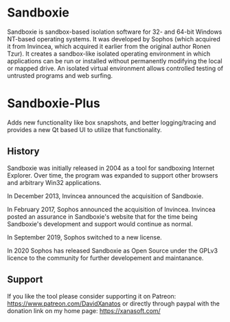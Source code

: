 # Sandboxie

Sandboxie is sandbox-based isolation software for 32- and 64-bit Windows NT-based operating systems. It was developed by Sophos (which acquired it from Invincea, which acquired it earlier from the original author Ronen Tzur). It creates a sandbox-like isolated operating environment in which applications can be run or installed without permanently modifying the local or mapped drive. An isolated virtual environment allows controlled testing of untrusted programs and web surfing.

# Sandboxie-Plus
Adds new functionality like box snapshots, and better logging/tracing and provides a new Qt based UI to utilize that functionality.


## History

Sandboxie was initially released in 2004 as a tool for sandboxing Internet Explorer. Over time, the program was expanded to support other browsers and arbitrary Win32 applications.

In December 2013, Invincea announced the acquisition of Sandboxie. 

In February 2017, Sophos announced the acquisition of Invincea. Invincea posted an assurance in Sandboxie's website that for the time being Sandboxie's development and support would continue as normal.

In September 2019, Sophos switched to a new license. 

In 2020 Sophos has released Sandboxie as Open Source under the GPLv3 licence to the community for further developement and maintanance.

## Support

If you like the tool please consider supporting it on Patreon: https://www.patreon.com/DavidXanatos or directly through paypal with the donation link on my home page: https://xanasoft.com/
